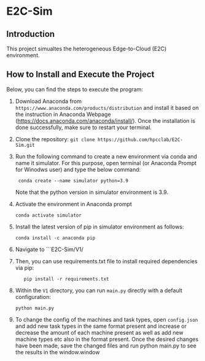 # E2C-Sim
## Introduction
This project simualtes the heterogeneous Edge-to-Cloud (E2C) environment. 
## How to Install and Execute the Project
Below, you can find the steps to execute the program:
1. Download Anaconda from ``` https://www.anaconda.com/products/distribution ``` and install it based on the instruction in Anaconda Webpage (https://docs.anaconda.com/anaconda/install/). Once the installation is done successfully, make sure to restart your terminal.
2. Clone the repository:
```git clone https://github.com/hpcclab/E2C-Sim.git ```
3. Run the following command to create a new environment via conda and name it simulator. For this purpose, open terminal (or Anaconda Prompt for Winodws user) and type the below command: 
   ```
    conda create --name simulator python=3.9
    ```
    Note that the python version in simulator environment is 3.9.
    
4. Activate the environment in Anaconda prompt
   ```
   conda activate simulator
   ```
5. Install the latest version of pip in simulator environment as follows:
   ```
   conda install -c anaconda pip
   ```
6. Navigate to ```E2C-Sim/V1/
7. Then, you can use requirements.txt file to install required dependencies via pip:
   ```
      pip install -r requirements.txt

    ```
8. Within the ``` V1 ``` directory, you can run ``` main.py ``` directly with a default configuration:
   ```
   python main.py
   ```
 
10. To change the config of the machines and task types, open ```config.json``` and add new task types in the same format present and increase or decrease the amount of each machine present as well as add new machine types etc also in the format present. Once the desired changes have been made, save the changed files and run python main.py to see the results in the window.window 
